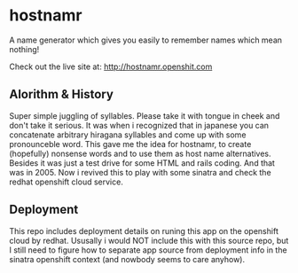 hostnamr
========

A name generator which gives you easily to remember names which mean nothing!

Check out the live site at: <http://hostnamr.openshit.com>

Alorithm & History
-----------------

Super simple juggling of syllables. Please take it with tongue in cheek and
don't take it serious. It was when i recognized that in japanese you can
concatenate arbitrary hiragana syllables and come up with some pronounceble
word. This gave me the idea for hostnamr, to create (hopefully) nonsense words
and to use them as host name alternatives. Besides it was just a test drive
for some HTML and rails coding. And that was in 2005. Now i revived this to
play with some sinatra and check the redhat openshift cloud service.

Deployment
----------

This repo includes deployment details on runing this app on the openshift
cloud by redhat. Ususally i would NOT include this with this source repo, but
I still need to figure how to separate app source from deployment info in the
sinatra openshift context (and nowbody seems to care anyhow).
